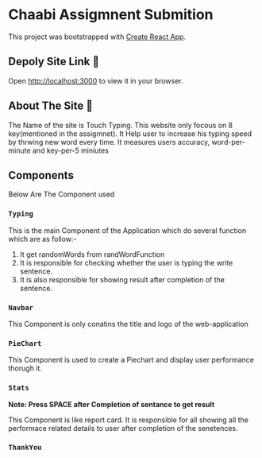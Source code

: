 # Chaabi Assigmnent Submition

This project was bootstrapped with [Create React App](https://github.com/facebook/create-react-app).

## Depoly Site Link 🚀

Open [http://localhost:3000](http://localhost:3000) to view it in your browser.

## About The Site 📑

The Name of the site is Touch Typing. This website only focous on 8 key(mentioned in the assigmnet).
It Help user to increase his typing speed by thrwing new word every time. It measures users accuracy,
word-per-minute and key-per-5 miniutes

## Components

Below Are The Component used

### `Typing`

This is the main Component of the Application which do several function which are as follow:-
1. It get randomWords from randWordFunction
2. It is responsible for checking whether the user is typing the write sentence.
3. It is also responsible for showing result after completion of the sentence.

### `Navbar`

This Component is only conatins the title and logo of the web-application

### `PieChart`

This Component is used to create a Piechart and display user performance thorugh it.

### `Stats`

**Note: Press SPACE after Completion of sentance to get result**

This Component is like report card. It is responsible for all showing all the performace related details to user
after completion of the senetences.

### `ThankYou`